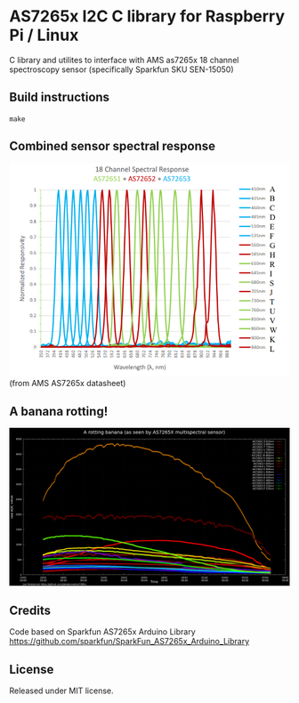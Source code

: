 # AS7265x I2C C library for Raspberry Pi / Linux

C library and utilites to interface with AMS as7265x 18 channel spectroscopy sensor (specifically Sparkfun SKU SEN-15050)

## Build instructions

```
make
```

## Combined sensor spectral response

![spectral response](./doc/as7265x_spectral_response.png)
(from AMS AS7265x datasheet)

## A banana rotting! 

![banana rotting](./doc/banana.png)

## Credits

Code based on Sparkfun AS7265x Arduino Library 
https://github.com/sparkfun/SparkFun_AS7265x_Arduino_Library


## License

Released under MIT license. 
